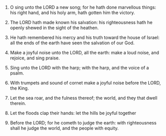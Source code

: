 1. O sing unto the LORD a new song; for he hath done marvellous
things: his right hand, and his holy arm, hath gotten him the victory.

2. The LORD hath made known his salvation: his righteousness hath he
openly shewed in the sight of the heathen.

3. He hath remembered his mercy and his truth toward the house of
Israel: all the ends of the earth have seen the salvation of our God.

4. Make a joyful noise unto the LORD, all the earth: make a loud
noise, and rejoice, and sing praise.

5. Sing unto the LORD with the harp; with the harp, and the voice of
a psalm.

6. With trumpets and sound of cornet make a joyful noise before the
LORD, the King.

7. Let the sea roar, and the fulness thereof; the world, and they
that dwell therein.

8. Let the floods clap their hands: let the hills be joyful together

9. Before the LORD; for he cometh to judge the earth: with
righteousness shall he judge the world, and the people with equity.